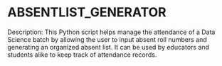 # ABSENTLIST_GENERATOR
Description: This Python script helps manage the attendance of a Data Science batch by allowing the user to input absent roll numbers and generating an organized absent list. It can be used by educators and students alike to keep track of attendance records.  
